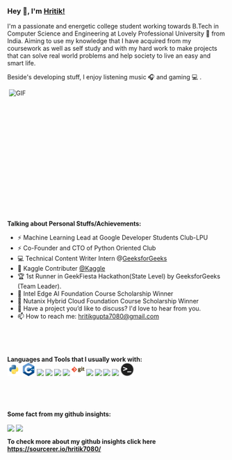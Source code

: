 ### Hey 👋, I'm [Hritik!](https://www.linkedin.com/in/hritik7080/)

I'm a passionate and energetic college student working towards B.Tech in Computer Science and Engineering at Lovely Professional University 🚀 from India. Aiming to use my knowledge that I have acquired from my coursework as well as self study and with my hard work to make projects that can solve real world problems and help society to live an easy and smart life.<br>

Beside's developing stuff, I enjoy listening music 🎧 and gaming 💻 .

<img align="right" alt="GIF" width="500" height="300" src="https://process.filestackapi.com/cache=expiry:max/resize=width:700/efbSR18hT5uRKuo0zoMA" />
  <!--<img align="left" alt="Just a GIF"  width="500" height="300" src="https://remakelearning.org/wp-content/uploads/2020/01/122.gif"/>-->
  
**Talking about Personal Stuffs/Achievements:**
- ⚡️ Machine Learning Lead at Google Developer Students Club-LPU 
- ⚡️ Co-Founder and CTO of Python Oriented Club 
- 💻 Technical Content Writer Intern @[GeeksforGeeks](https://www.geeksforgeeks.org/)
- 🌱 Kaggle Contributer [@Kaggle](https://www.kaggle.com/hritik)
- 🏆 1st Runner in GeekFiesta Hackathon(State Level) by GeeksforGeeks (Team Leader).
- 🥇 Intel Edge AI Foundation Course Scholarship Winner
- 🥇 Nutanix Hybrid Cloud Foundation Course Scholarship Winner
- 💬 Have a project you’d like to discuss? I'd love to hear from you.
- 📫 How to reach me: hritikgupta7080@gmail.com

&nbsp;

<br>


**Languages and Tools that I usually work with:**</br>
<code><img height="30" src="https://raw.githubusercontent.com/github/explore/80688e429a7d4ef2fca1e82350fe8e3517d3494d/topics/python/python.png"></code>
<code><img height="30" src="https://raw.githubusercontent.com/github/explore/80688e429a7d4ef2fca1e82350fe8e3517d3494d/topics/cpp/cpp.png"></code>
<code><img height="30" src="https://w7.pngwing.com/pngs/649/174/png-transparent-dart-google-developers-flutter-android-darts-text-logo-web-application.png"></code>
<code><img height="30" src="https://cdn.dribbble.com/users/1622791/screenshots/11174104/flutter_intro.png"></code>
<code><img height="30" src="https://w7.pngwing.com/pngs/166/342/png-transparent-flask-python-bottle-web-framework-web-application-flask-white-monochrome-shoe.png"></code>
<code><img height="30" src="https://banner2.cleanpng.com/20180711/rtc/kisspng-django-web-development-web-framework-python-softwa-django-5b45d913f29027.4888902515313042119936.jpg"></code>
<code><img height="30" src="https://raw.githubusercontent.com/github/explore/80688e429a7d4ef2fca1e82350fe8e3517d3494d/topics/git/git.png"></code>
<code><img height="30" src="https://banner2.cleanpng.com/20180529/tzb/kisspng-tableau-software-computer-software-business-intell-data-vector-5b0ddfabcc3cb5.4897778315276358838366.jpg"></code>
<code><img height="30" src="https://banner2.cleanpng.com/20180705/yke/kisspng-sql-database-computer-icons-download-sql-icon-5b3ed4c9cc9013.8225606715308443618379.jpg"></code>
<code><img height="30" src="https://icon2.cleanpng.com/20180719/gkc/kisspng-learning-opencv-computer-vision-machine-learning-c-singleton-pattern-5b505052c02871.9275163515319900987871.jpg"></code>
<code><img height="30" src="https://res-4.cloudinary.com/crunchbase-production/image/upload/c_lpad,h_256,w_256,f_auto,q_auto:eco/x3gdrogoamvuvjemehbr"></code>
<code><img height="30" src="https://raw.githubusercontent.com/github/explore/80688e429a7d4ef2fca1e82350fe8e3517d3494d/topics/terminal/terminal.png"></code>

&nbsp;

<br>

**Some fact from my github insights:**

<img align="center" src="https://user-images.githubusercontent.com/41755284/89098673-3f4b9900-d407-11ea-93f5-6c214c6e8172.png">
<img align="center" src="https://user-images.githubusercontent.com/41755284/89098725-b4b76980-d407-11ea-9bd2-c6f0a9ae22fe.png">

**To check more about my github insights click here https://sourcerer.io/hritik7080/**
